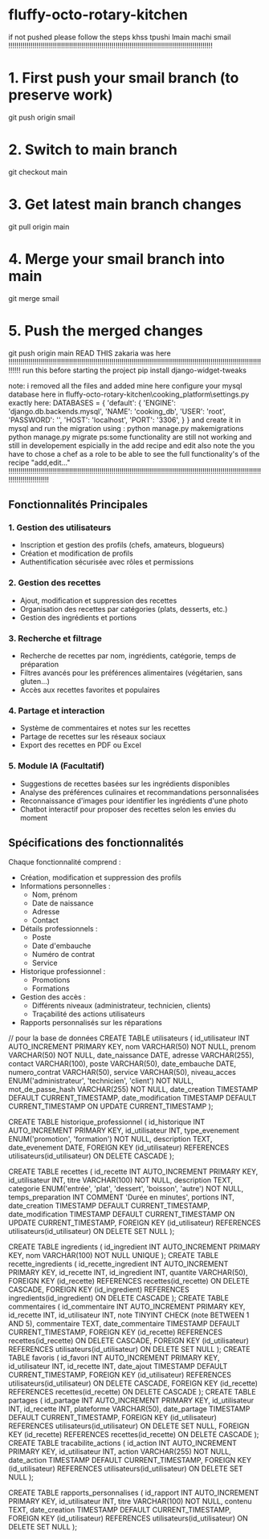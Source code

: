 # fluffy-octo-rotary-kitchen
if not pushed please follow the steps 
khss tpushi lmain machi smail !!!!!!!!!!!!!!!!!!!!!!!!!!!!!!!!!!!!!!!!!!!!!!!!!!!!!!!!!!!!!!!!!!!!!!!!!!!!!!!!!!!!!!!!!!!!!!!!!!!!!
# 1. First push your smail branch (to preserve work)
git push origin smail

# 2. Switch to main branch
git checkout main

# 3. Get latest main branch changes
git pull origin main

# 4. Merge your smail branch into main
git merge smail

# 5. Push the merged changes
git push origin main
READ THIS
zakaria was here
!!!!!!!!!!!!!!!!!!!!!!!!!!!!!!!!!!!!!!!!!!!!!!!!!!!!!!!!!!!!!!!!!!!!!!!!!!!!!!!!!!!!!!!!!!!!!!!!!!!!!!!!!!!!!!!!!!!!!!!!!!!!!!!!!!!
run this before starting the project 
 pip install django-widget-tweaks

 note: 
 i removed all the files and added mine here
 configure your mysql database here in   fluffy-octo-rotary-kitchen\cooking_platform\settings.py
 exactly here:
 DATABASES = {
   'default': {
        'ENGINE': 'django.db.backends.mysql',
        'NAME': 'cooking_db',
        'USER': 'root',
        'PASSWORD': '',
        'HOST': 'localhost',
        'PORT': '3306',
    }
}
and create it in mysql and run the migration using :
python manage.py makemigrations 
python manage.py migrate
ps:some functionality are still not working and still in developement espicially in the add recipe and edit also note the you have to chose a chef as a role to be able to see the full functionality's of the recipe "add,edit..." 
!!!!!!!!!!!!!!!!!!!!!!!!!!!!!!!!!!!!!!!!!!!!!!!!!!!!!!!!!!!!!!!!!!!!!!!!!!!!!!!!!!!!!!!!!!!!!!!!!!!!!!!!!!!!!!!!!!!!!!!!!!!!!!!!!!!!!!!!!!!!!!!!!

## Fonctionnalités Principales

### 1. Gestion des utilisateurs
- Inscription et gestion des profils (chefs, amateurs, blogueurs)
- Création et modification de profils
- Authentification sécurisée avec rôles et permissions

### 2. Gestion des recettes
- Ajout, modification et suppression des recettes
- Organisation des recettes par catégories (plats, desserts, etc.)
- Gestion des ingrédients et portions

### 3. Recherche et filtrage
- Recherche de recettes par nom, ingrédients, catégorie, temps de préparation
- Filtres avancés pour les préférences alimentaires (végétarien, sans gluten...)
- Accès aux recettes favorites et populaires

### 4. Partage et interaction
- Système de commentaires et notes sur les recettes
- Partage de recettes sur les réseaux sociaux
- Export des recettes en PDF ou Excel

### 5. Module IA (Facultatif)
- Suggestions de recettes basées sur les ingrédients disponibles
- Analyse des préférences culinaires et recommandations personnalisées
- Reconnaissance d'images pour identifier les ingrédients d'une photo
- Chatbot interactif pour proposer des recettes selon les envies du moment

## Spécifications des fonctionnalités

Chaque fonctionnalité comprend :
- Création, modification et suppression des profils
- Informations personnelles :
  - Nom, prénom
  - Date de naissance
  - Adresse
  - Contact
- Détails professionnels :
  - Poste
  - Date d'embauche
  - Numéro de contrat
  - Service
- Historique professionnel :
  - Promotions
  - Formations
- Gestion des accès :
  - Différents niveaux (administrateur, technicien, clients)
  - Traçabilité des actions utilisateurs
- Rapports personnalisés sur les réparations





// pour la base de données 
CREATE TABLE utilisateurs (
    id_utilisateur INT AUTO_INCREMENT PRIMARY KEY,
    nom VARCHAR(50) NOT NULL,
    prenom VARCHAR(50) NOT NULL,
    date_naissance DATE,
    adresse VARCHAR(255),
    contact VARCHAR(100),
    poste VARCHAR(50),
    date_embauche DATE,
    numero_contrat VARCHAR(50),
    service VARCHAR(50),
    niveau_acces ENUM('administrateur', 'technicien', 'client') NOT NULL,
    mot_de_passe_hash VARCHAR(255) NOT NULL,
    date_creation TIMESTAMP DEFAULT CURRENT_TIMESTAMP,
    date_modification TIMESTAMP DEFAULT CURRENT_TIMESTAMP ON UPDATE CURRENT_TIMESTAMP
);


CREATE TABLE historique_professionnel (
    id_historique INT AUTO_INCREMENT PRIMARY KEY,
    id_utilisateur INT,
    type_evenement ENUM('promotion', 'formation') NOT NULL,
    description TEXT,
    date_evenement DATE,
    FOREIGN KEY (id_utilisateur) REFERENCES utilisateurs(id_utilisateur) ON DELETE CASCADE
);


CREATE TABLE recettes (
    id_recette INT AUTO_INCREMENT PRIMARY KEY,
    id_utilisateur INT,
    titre VARCHAR(100) NOT NULL,
    description TEXT,
    categorie ENUM('entrée', 'plat', 'dessert', 'boisson', 'autre') NOT NULL,
    temps_preparation INT COMMENT 'Durée en minutes',
    portions INT,
    date_creation TIMESTAMP DEFAULT CURRENT_TIMESTAMP,
    date_modification TIMESTAMP DEFAULT CURRENT_TIMESTAMP ON UPDATE CURRENT_TIMESTAMP,
    FOREIGN KEY (id_utilisateur) REFERENCES utilisateurs(id_utilisateur) ON DELETE SET NULL
);

CREATE TABLE ingredients (
    id_ingredient INT AUTO_INCREMENT PRIMARY KEY,
    nom VARCHAR(100) NOT NULL UNIQUE
);
CREATE TABLE recette_ingredients (
    id_recette_ingredient INT AUTO_INCREMENT PRIMARY KEY,
    id_recette INT,
    id_ingredient INT,
    quantite VARCHAR(50),
    FOREIGN KEY (id_recette) REFERENCES recettes(id_recette) ON DELETE CASCADE,
    FOREIGN KEY (id_ingredient) REFERENCES ingredients(id_ingredient) ON DELETE CASCADE
);
CREATE TABLE commentaires (
    id_commentaire INT AUTO_INCREMENT PRIMARY KEY,
    id_recette INT,
    id_utilisateur INT,
    note TINYINT CHECK (note BETWEEN 1 AND 5),
    commentaire TEXT,
    date_commentaire TIMESTAMP DEFAULT CURRENT_TIMESTAMP,
    FOREIGN KEY (id_recette) REFERENCES recettes(id_recette) ON DELETE CASCADE,
    FOREIGN KEY (id_utilisateur) REFERENCES utilisateurs(id_utilisateur) ON DELETE SET NULL
);
CREATE TABLE favoris (
    id_favori INT AUTO_INCREMENT PRIMARY KEY,
    id_utilisateur INT,
    id_recette INT,
    date_ajout TIMESTAMP DEFAULT CURRENT_TIMESTAMP,
    FOREIGN KEY (id_utilisateur) REFERENCES utilisateurs(id_utilisateur) ON DELETE CASCADE,
    FOREIGN KEY (id_recette) REFERENCES recettes(id_recette) ON DELETE CASCADE
);
CREATE TABLE partages (
    id_partage INT AUTO_INCREMENT PRIMARY KEY,
    id_utilisateur INT,
    id_recette INT,
    plateforme VARCHAR(50),
    date_partage TIMESTAMP DEFAULT CURRENT_TIMESTAMP,
    FOREIGN KEY (id_utilisateur) REFERENCES utilisateurs(id_utilisateur) ON DELETE SET NULL,
    FOREIGN KEY (id_recette) REFERENCES recettes(id_recette) ON DELETE CASCADE
);
CREATE TABLE tracabilite_actions (
    id_action INT AUTO_INCREMENT PRIMARY KEY,
    id_utilisateur INT,
    action VARCHAR(255) NOT NULL,
    date_action TIMESTAMP DEFAULT CURRENT_TIMESTAMP,
    FOREIGN KEY (id_utilisateur) REFERENCES utilisateurs(id_utilisateur) ON DELETE SET NULL
);

CREATE TABLE rapports_personnalises (
    id_rapport INT AUTO_INCREMENT PRIMARY KEY,
    id_utilisateur INT,
    titre VARCHAR(100) NOT NULL,
    contenu TEXT,
    date_creation TIMESTAMP DEFAULT CURRENT_TIMESTAMP,
    FOREIGN KEY (id_utilisateur) REFERENCES utilisateurs(id_utilisateur) ON DELETE SET NULL
);


